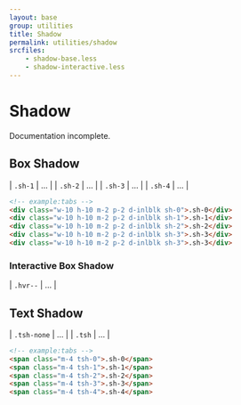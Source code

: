 ```yaml
---
layout: base
group: utilities
title: Shadow
permalink: utilities/shadow
srcfiles:
    - shadow-base.less
    - shadow-interactive.less
---
```


# Shadow

<p class="hint hint--negative">Documentation incomplete.</p>

## Box Shadow

| `.sh-1` | … |
| `.sh-2` | … |
| `.sh-3` | … |
| `.sh-4` | … |

```html
<!-- example:tabs -->
<div class="w-10 h-10 m-2 p-2 d-inlblk sh-0">.sh-0</div>
<div class="w-10 h-10 m-2 p-2 d-inlblk sh-1">.sh-1</div>
<div class="w-10 h-10 m-2 p-2 d-inlblk sh-2">.sh-2</div>
<div class="w-10 h-10 m-2 p-2 d-inlblk sh-3">.sh-3</div>
<div class="w-10 h-10 m-2 p-2 d-inlblk sh-3">.sh-3</div>
```

### Interactive Box Shadow

| `.hvr--` | … |

## Text Shadow

| `.tsh-none` | … |
| `.tsh`      | … |

```html
<!-- example:tabs -->
<span class="m-4 tsh-0">.sh-0</span>
<span class="m-4 tsh-1">.sh-1</span>
<span class="m-4 tsh-2">.sh-2</span>
<span class="m-4 tsh-3">.sh-3</span>
<span class="m-4 tsh-4">.sh-4</span>
```